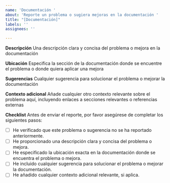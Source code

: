 ```yaml
---
name: 'Documentación '
about: 'Reporte un problema o sugiera mejoras en la documentación '
title: "[Documentación]"
labels: ''
assignees: ''

---
```


**Descripción**
Una descripción clara y concisa del problema o mejora en la documentación

**Ubicación**
Especifica la sección de la documentación donde se encuentre el problema o donde quiera aplicar una mejora 

**Sugerencias**
Cualquier sugerencia para solucionar el problema o mejorar la documentación

**Contexto adicional**
Añade cualquier otro contexto relevante sobre el problema aquí, incluyendo enlaces a secciones relevantes o referencias externas

**Checklist**
Antes de enviar el reporte, por favor asegúrese de completar los siguientes pasos:
- [ ] He verificado que este problema o sugerencia no se ha reportado anteriormente.
- [ ] He proporcionado una descripción clara y concisa del problema o mejora.
- [ ] He especificado la ubicación exacta en la documentación donde se encuentra el problema o mejora.
- [ ] He incluido cualquier sugerencia para solucionar el problema o mejorar la documentación.
- [ ] He añadido cualquier contexto adicional relevante, si aplica.
